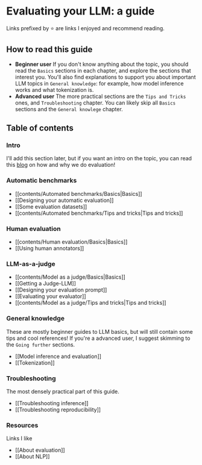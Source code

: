 # Evaluating your LLM: a guide

Links prefixed by ⭐ are links I enjoyed and recommend reading.

## How to read this guide
- **Beginner user**
  If you don't know anything about the topic, you should read the  `Basics` sections in each chapter, and explore the sections that interest you. 
  You'll also find explanations to support you about important LLM topics in `General knowledge`: for example, how model inference works and what tokenization is.
- **Advanced user**
  The more practical sections are the `Tips and Tricks` ones, and `Troubleshooting` chapter. 
  You can likely skip all `Basics` sections and the `General knowlege` chapter.

## Table of contents

### Intro
I'll add this section later, but if you want an intro on the topic, you can read this [blog](https://huggingface.co/blog/clefourrier/llm-evaluation) on how and why we do evaluation!
### Automatic benchmarks
- [[contents/Automated benchmarks/Basics|Basics]]
- [[Designing your automatic evaluation]]
- [[Some evaluation datasets]]
- [[contents/Automated benchmarks/Tips and tricks|Tips and tricks]]
### Human evaluation
- [[contents/Human evaluation/Basics|Basics]]
- [[Using human annotators]]
### LLM-as-a-judge
- [[contents/Model as a judge/Basics|Basics]]
- [[Getting a Judge-LLM]]
- [[Designing your evaluation prompt]]
- [[Evaluating your evaluator]]
- [[contents/Model as a judge/Tips and tricks|Tips and tricks]]
### General knowledge
These are mostly beginner guides to LLM basics, but will still contain some tips and cool references! 
If you're a advanced user, I suggest skimming to the `Going further` sections.
- [[Model inference and evaluation]]
- [[Tokenization]]

### Troubleshooting
The most densely practical part of this guide. 
- [[Troubleshooting inference]]
- [[Troubleshooting reproducibility]]

### Resources
Links I like
- [[About evaluation]]
- [[About NLP]]